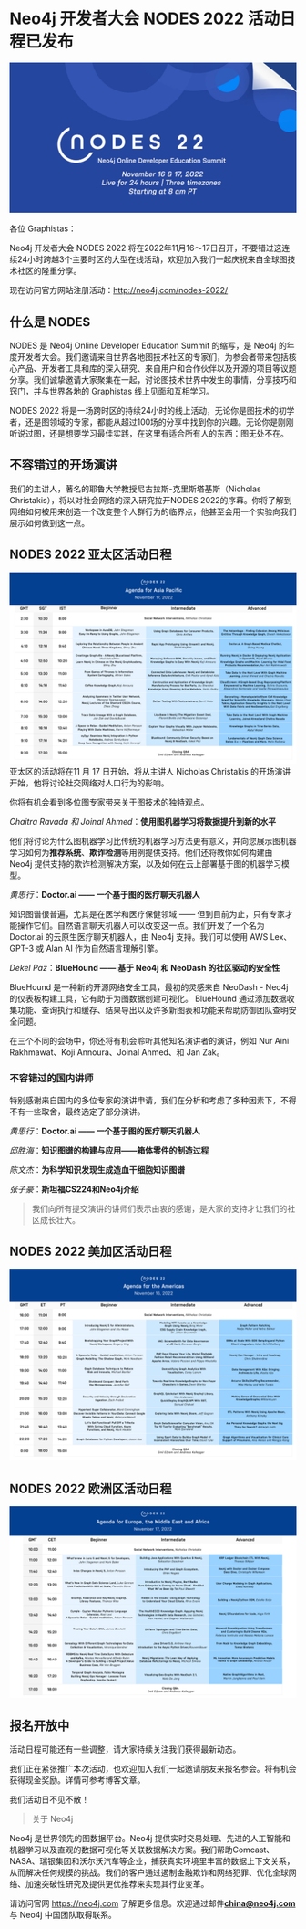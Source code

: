 # Neo4j 开发者大会 NODES 2022 活动日程已发布

![img](nodes-2022-agenda-announcement/10.22_Blog_Nodes_AV-1.jpg)

各位 Graphistas：

Neo4j 开发者大会 NODES 2022 将在2022年11月16～17日召开，不要错过这连续24小时跨越3个主要时区的大型在线活动，欢迎加入我们一起庆祝来自全球图技术社区的隆重分享。

现在访问官方网站注册活动：<http://neo4j.com/nodes-2022/>

## 什么是 NODES

NODES 是 Neo4j Online Developer Education Summit 的缩写，是 Neo4j 的年度开发者大会。我们邀请来自世界各地图技术社区的专家们，为参会者带来包括核心产品、开发者工具和库的深入研究、来自用户和合作伙伴以及开源的项目等议题分享。我们诚挚邀请大家聚集在一起，讨论图技术世界中发生的事情，分享技巧和窍门，并与世界各地的 Graphistas 线上见面和互相学习。

NODES 2022 将是一场跨时区的持续24小时的线上活动，无论你是图技术的初学者，还是图领域的专家，都能从超过100场的分享中找到你的兴趣。无论你是刚刚听说过图，还是想要学习最佳实践，在这里有适合所有人的东西：图无处不在。

## 不容错过的开场演讲

我们的主讲人，著名的耶鲁大学教授尼古拉斯-克里斯塔基斯（Nicholas Christakis），将以对社会网络的深入研究拉开NODES 2022的序幕。你将了解到网络如何被用来创造一个改变整个人群行为的临界点，他甚至会用一个实验向我们展示如何做到这一点。

## NODES 2022 亚太区活动日程

![img](nodes-2022-agenda-announcement/10.22_Nodes_Agenda_Apac_BM-2.jpg)
亚太区的活动将在11 月 17 日开始，将从主讲人 Nicholas Christakis 的开场演讲开始，他将讨论社交网络对人口行为的影响。

你将有机会看到多位图专家带来关于图技术的独特观点。

*Chaitra Ravada 和 Joinal Ahmed*：**使用图机器学习将数据提升到新的水平**

他们将讨论为什么图机器学习比传统的机器学习方法更有意义，并向您展示图机器学习如何为**推荐系统**、**欺诈检测**等用例提供支持。他们还将教你如何构建由 Neo4j 提供支持的欺诈检测解决方案，以及如何在云上部署基于图的机器学习模型。

*黄思行*：**Doctor.ai —— 一个基于图的医疗聊天机器人**

知识图谱很普遍，尤其是在医学和医疗保健领域 —— 但到目前为止，只有专家才能操作它们。自然语言聊天机器人可以改变这一点。我们开发了一个名为 Doctor.ai 的云原生医疗聊天机器人，由 Neo4j 支持。我们可以使用 AWS Lex、GPT-3 或 Alan AI 作为自然语言理解引擎。

*Dekel Paz*：**BlueHound —— 基于 Neo4j 和 NeoDash 的社区驱动的安全性**

BlueHound 是一种新的开源网络安全工具，最初的灵感来自 NeoDash - Neo4j 的仪表板构建工具，它有助于为图数据创建可视化。 BlueHound 通过添加数据收集功能、查询执行和缓存、结果导出以及许多新图表和功能来帮助防御团队查明安全问题。

在三个不同的会场中，你还将有机会聆听其他知名演讲者的演讲，例如 Nur Aini Rakhmawat、Koji Annoura、Joinal Ahmed、和 Jan Zak。

### 不容错过的国内讲师

特别感谢来自国内的多位专家的演讲申请，我们在分析和考虑了多种因素下，不得不有一些取舍，最终选定了部分演讲。

*黄思行*：**Doctor.ai —— 一个基于图的医疗聊天机器人**

*邱胜海*：**知识图谱的构建与应用——箱体零件的制造过程**

*陈文杰*：**为科学知识发现生成造血干细胞知识图谱**

*张子豪*：**斯坦福CS224和Neo4j介绍**

> 我们向所有提交演讲的讲师们表示由衷的感谢，是大家的支持才让我们的社区成长壮大。

## NODES 2022 美加区活动日程

![img](nodes-2022-agenda-announcement/10.22_Nodes_Agenda_America_BM-1.jpg)

## NODES 2022 欧洲区活动日程

![img](nodes-2022-agenda-announcement/10.22_Nodes_Agenda_EMEA_BM-1.jpg)

## 报名开放中

活动日程可能还有一些调整，请大家持续关注我们获得最新动态。

我们正在紧张推广本次活动，也欢迎加入我们一起邀请朋友来报名参会。将有机会获得现金奖励。详情可参考博客文章。

我们活动日不见不散！

> 关于 Neo4j

Neo4j 是世界领先的图数据平台。Neo4j 提供实时交易处理、先进的人工智能和机器学习以及直观的数据可视化等关联数据解决方案。我们帮助Comcast、NASA、瑞银集团和沃尔沃汽车等企业，捕获真实环境里丰富的数据上下文关系，从而解决任何规模的挑战。我们的客户通过遏制金融欺诈和网络犯罪、优化全球网络、加速突破性研究及提供更优推荐来实现其行业变革。

请访问官网 https://neo4j.com 了解更多信息。欢迎通过邮件**china@neo4j.com**与 Neo4j 中国团队取得联系。